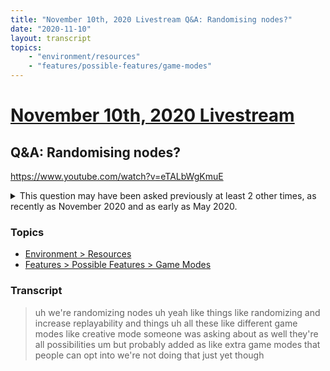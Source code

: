 ```yaml
---
title: "November 10th, 2020 Livestream Q&A: Randomising nodes?"
date: "2020-11-10"
layout: transcript
topics:
    - "environment/resources"
    - "features/possible-features/game-modes"
---
```

# [November 10th, 2020 Livestream](../2020-11-10.md)
## Q&A: Randomising nodes?
https://www.youtube.com/watch?v=eTALbWgKmuE
<details>
<summary>This question may have been asked previously at least 2 other times, as recently as November 2020 and as early as May 2020.</summary>

* [November 3rd, 2020 Livestream Q&A: Is it going to be possible to create randomly generated Resources on the Map?](./yt-xeAXhjMWZpI.md) [https://www.youtube.com/watch?v=xeAXhjMWZpI](https://www.youtube.com/watch?v=xeAXhjMWZpI)
* [May 15th, 2020 Q&A: What are your thoughts regarding replayability?](./yt-NlIVwoRqjVk,1176.7088666666666,1213.6124.md) [https://youtube.com/embed/NlIVwoRqjVk?autoplay=1&start=1176&end=1214](https://youtube.com/embed/NlIVwoRqjVk?autoplay=1&start=1176&end=1214)
</details>


### Topics
* [Environment > Resources](../topics/environment/resources.md)
* [Features > Possible Features > Game Modes](../topics/features/possible-features/game-modes.md)

### Transcript

> uh we're randomizing nodes uh yeah like things like randomizing and increase replayability and things uh all these like different game modes like creative mode someone was asking about as well they're all possibilities um but probably added as like extra game modes that people can opt into we're not doing that just yet though
